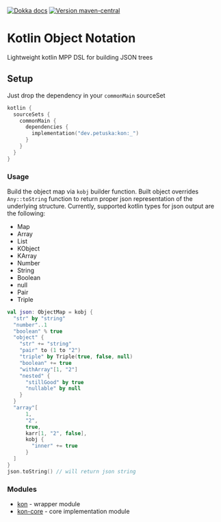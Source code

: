 [![Dokka docs](https://img.shields.io/badge/docs-dokka-orange?style=flat-square)](http://mpetuska.github.io/kon)
[![Version maven-central](https://img.shields.io/maven-central/v/dev.petuska/kon?logo=apache-maven&style=flat-square)](https://mvnrepository.com/artifact/dev.petuska/kon/latest)

# Kotlin Object Notation

Lightweight kotlin MPP DSL for building JSON trees

## Setup

Just drop the dependency in your `commonMain` sourceSet

```kotlin
kotlin {
  sourceSets {
    commonMain {
      dependencies {
        implementation("dev.petuska:kon:_")
      }
    }
  }
}
```

### Usage

Build the object map via `kobj` builder function. Built object overrides `Any::toString` function to return proper json
representation of the underlying structure. Currently, supported kotlin types for json output are the following:

* Map
* Array
* List
* KObject
* KArray
* Number
* String
* Boolean
* null
* Pair
* Triple

```kotlin
val json: ObjectMap = kobj {
  "str" by "string"
  "number"..1
  "boolean" % true
  "object" {
    "str" += "string"
    "pair" to (1 to "2")
    "triple" by Triple(true, false, null)
    "boolean" += true
    "withArray"[1, "2"]
    "nested" {
      "stillGood" by true
      "nullable" by null
    }
  }
  "array"[
      1,
      "2",
      true,
      karr[1, "2", false],
      kobj {
        "inner" += true
      }
  ]
}
json.toString() // will return json string
```

### Modules

* [kon](./README.md) - wrapper module
* [kon-core](./lib/kon-core) - core implementation module
